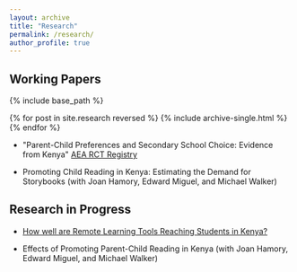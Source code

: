 ```yaml
---
layout: archive
title: "Research"
permalink: /research/
author_profile: true
---
```


## Working Papers
{% include base_path %}

{% for post in site.research reversed %}
  {% include archive-single.html %}
{% endfor %}

* "Parent-Child Preferences and Secondary School Choice: Evidence from Kenya"
[AEA RCT Registry](https://www.socialscienceregistry.org/trials/5517)

* Promoting Child Reading in Kenya: Estimating the Demand for Storybooks (with Joan Hamory, Edward Miguel, and Michael Walker)

## Research in Progress
* [How well are Remote Learning Tools Reaching Students in Kenya?](https://medium.com/center-for-effective-global-action/how-well-are-remote-learning-tools-reaching-students-in-kenya-d8c8461c7f88)

* Effects of Promoting Parent-Child Reading in Kenya (with Joan Hamory, Edward Miguel, and Michael Walker)

